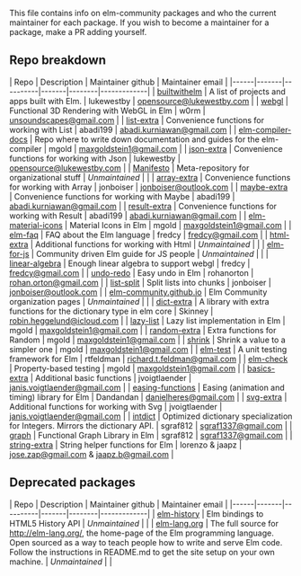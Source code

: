 This file contains info on elm-community packages and who the current maintainer for each package. If you wish to become a maintainer for a package, make a PR adding yourself.


## Repo breakdown
| Repo | Description | Maintainer github | Maintainer email |
|------|-------|----------|-------|--------|-------------|
| [builtwithelm](http://github.com/elm-community/builtwithelm) | A list of projects and apps built with Elm. | lukewestby | opensource@lukewestby.com  |
| [webgl](http://github.com/elm-community/webgl) | Functional 3D Rendering with WebGL in Elm | w0rm | unsoundscapes@gmail.com |
| [list-extra](http://github.com/elm-community/list-extra) | Convenience functions for working with List | abadi199 | abadi.kurniawan@gmail.com |
| [elm-compiler-docs](http://github.com/elm-community/elm-compiler-docs) | Repo where to write down documentation and guides for the elm-compiler | mgold | maxgoldstein1@gmail.com |
| [json-extra](http://github.com/elm-community/json-extra) | Convenience functions for working with Json | lukewestby | opensource@lukewestby.com |
| [Manifesto](http://github.com/elm-community/Manifesto) | Meta-repository for organizational stuff | *Unmaintained* |  |
| [array-extra](http://github.com/elm-community/array-extra) | Convenience functions for working with Array | jonboiser | jonboiser@outlook.com |
| [maybe-extra](http://github.com/elm-community/maybe-extra) | Convenience functions for working with Maybe | abadi199 | abadi.kurniawan@gmail.com |
| [result-extra](http://github.com/elm-community/result-extra) | Convenience functions for working with Result | abadi199 | abadi.kurniawan@gmail.com |
| [elm-material-icons](http://github.com/elm-community/elm-material-icons) | Material Icons in Elm | mgold | maxgoldstein1@gmail.com |
| [elm-faq](http://github.com/elm-community/elm-faq) | FAQ about the Elm language | fredcy | fredcy@gmail.com  |
| [html-extra](http://github.com/elm-community/html-extra) | Additional functions for working with Html | *Unmaintained* |  |
| [elm-for-js](http://github.com/elm-community/elm-for-js) | Community driven Elm guide for JS people | *Unmaintained* |  |
| [linear-algebra](http://github.com/elm-community/linear-algebra) | Enough linear algebra to support webgl | fredcy | fredcy@gmail.com |
| [undo-redo](http://github.com/elm-community/undo-redo) | Easy undo in Elm | rohanorton | rohan.orton@gmail.com |
| [list-split](http://github.com/elm-community/list-split) | Split lists into chunks | jonboiser | jonboiser@outlook.com  |
| [elm-community.github.io](http://github.com/elm-community/elm-community.github.io) | Elm Community organization pages | *Unmaintained* |  |
| [dict-extra](http://github.com/elm-community/dict-extra) | A library with extra functions for the dictionary type in elm core | Skinney | robin.heggelund@icloud.com |
| [lazy-list](http://github.com/elm-community/lazy-list) | Lazy list implementation in Elm | mgold |  maxgoldstein1@gmail.com |
| [random-extra](http://github.com/elm-community/random-extra) | Extra functions for Random | mgold |  maxgoldstein1@gmail.com |
| [shrink](http://github.com/elm-community/shrink) | Shrink a value to a simpler one | mgold |  maxgoldstein1@gmail.com |
| [elm-test](http://github.com/elm-community/elm-test) | A unit testing framework for Elm | rtfeldman | richard.t.feldman@gmail.com |
| [elm-check](http://github.com/elm-community/elm-check) | Property-based testing | mgold |  maxgoldstein1@gmail.com |
| [basics-extra](http://github.com/elm-community/basics-extra) | Additional basic functions | jvoigtlaender |  janis.voigtlaender@gmail.com |
| [easing-functions](https://github.com/elm-community/easing-functions) |  Easing (animation and timing) library for Elm | Dandandan | danielheres@gmail.com |
| [svg-extra](http://github.com/elm-community/svg-extra) | Additional functions for working with Svg | jvoigtlaender | janis.voigtlaender@gmail.com |
| [intdict](http://github.com/elm-community/intdict) | Optimized dictionary specialization for Integers. Mirrors the dictionary API. | sgraf812 | sgraf1337@gmail.com |
| [graph](http://github.com/elm-community/graph) | Functional Graph Library in Elm | sgraf812 | sgraf1337@gmail.com |
| [string-extra](http://github.com/elm-community/string-extra) | String helper functions for Elm | lorenzo & jaapz | jose.zap@gmail.com & jaapz.b@gmail.com |

## Deprecated packages
| Repo | Description | Maintainer github | Maintainer email |
|------|-------|----------|-------|--------|-------------|
| [elm-history](http://github.com/elm-community/elm-history) | Elm bindings to HTML5 History API | *Unmaintained* |  |
| [elm-lang.org](http://github.com/elm-community/elm-lang.org) | The full source for http://elm-lang.org/, the home-page of the Elm programming language. Open sourced as a way to teach people how to write and serve Elm code. Follow the instructions in README.md to get the site setup on your own machine. | *Unmaintained* |  |
